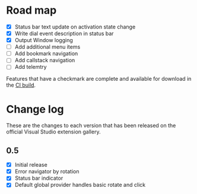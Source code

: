 # Road map

- [x] Status bar text update on activation state change
- [x] Write dial event description in status bar
- [x] Output Window logging
- [ ] Add additional menu items
- [ ] Add bookmark navigation
- [ ] Add callstack navigation
- [ ] Add telemtry

Features that have a checkmark are complete and available for
download in the
[CI build](http://vsixgallery.com/extension/d4ce1d82-9bf6-4136-bd56-43cde615e0db/).

# Change log

These are the changes to each version that has been released
on the official Visual Studio extension gallery.

## 0.5

- [x] Initial release
- [x] Error navigator by rotation
- [x] Status bar indicator
- [x] Default global provider handles basic rotate and click